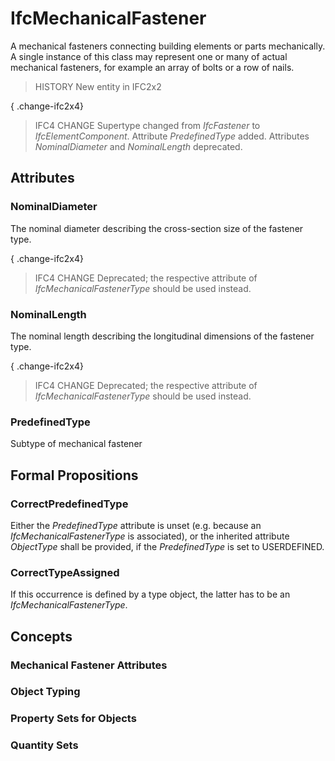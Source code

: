 # IfcMechanicalFastener

A mechanical fasteners connecting building elements or parts mechanically. A single instance of this class may represent one or many of actual mechanical fasteners, for example an array of bolts or a row of nails.

> HISTORY  New entity in IFC2x2

{ .change-ifc2x4}
> IFC4 CHANGE  Supertype changed from _IfcFastener_ to _IfcElementComponent_. Attribute _PredefinedType_ added. Attributes _NominalDiameter_ and _NominalLength_ deprecated.

## Attributes

### NominalDiameter
The nominal diameter describing the cross-section size of the fastener type.

{ .change-ifc2x4}
> IFC4 CHANGE  Deprecated; the respective attribute of _IfcMechanicalFastenerType_ should be used instead.

### NominalLength
The nominal length describing the longitudinal dimensions of the fastener type.

{ .change-ifc2x4}
> IFC4 CHANGE  Deprecated; the respective attribute of _IfcMechanicalFastenerType_ should be used instead.

### PredefinedType
Subtype of mechanical fastener

## Formal Propositions

### CorrectPredefinedType
Either the _PredefinedType_ attribute is unset (e.g. because an _IfcMechanicalFastenerType_ is associated), or the inherited attribute _ObjectType_ shall be provided, if the _PredefinedType_ is set to USERDEFINED.

### CorrectTypeAssigned
If this occurrence is defined by a type object, the latter has to be an _IfcMechanicalFastenerType_.

## Concepts

### Mechanical Fastener Attributes



### Object Typing



### Property Sets for Objects



### Quantity Sets



